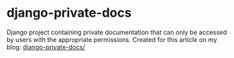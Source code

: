 # django-private-docs

Django project containing private documentation that can only be accessed by users with the appropriate permissions. Created for this article on my blog: [django-private-docs/](https://spaceshaman.github.io/2023/12/15/django-private-docs/)